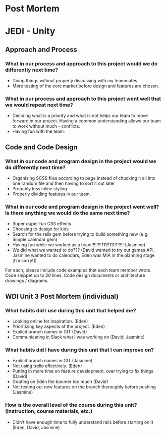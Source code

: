 # Post Mortem
# JEDI - Unity 
## Approach and Process
### What in our process and approach to this project would we do differently next time?
* Doing things without properly discussing with my teammates. 
* More testing of the core market before design and features are chosen.


### What in our process and approach to this project went well that we would repeat next time?
* Deciding what is a priority and what is not helps our team to move forward in our project. Having a common understanding allows our team to work without much - conflicts. 
* Having fun with the team.

## Code and Code Design
### What in our code and program design in the project would we do differently next time?
* Organising SCSS files according to page instead of chucking it all into one random file and then having to sort it out later
* Probably less inline styling
* Properly dividing features in our team.

### What in our code and program design in the project went well? Is there anything we would do the same next time?
* Super duper fun CSS effects 
* Choosing to design for kids 
* Search for the rails gem before trying to build something new (e.g. Simple calendar gem)
* Having fun while we worked as a team!!!!!!!!111!!111!1!!!!! (Jasmine)
* We did what we wanted to do??? (David wanted to try out games API, Jasmine wanted to do calendars, Eden was MIA in the planning stage [I’m sorry!])


For each, please include code examples that each team member wrote.
Code snippet up to 20 lines.
Code design documents or architecture drawings / diagrams.

## WDI Unit 3 Post Mortem (individual)
### What habits did I use during this unit that helped me?
* Looking online for inspiration. (Eden)
* Prioritizing key aspects of the project. (Eden)
* Explicit branch names in GIT (David)
* Communicating in Slack what I was working on (David, Jasmine)
### What habits did I have during this unit that I can improve on?
* Explicit branch names in GIT (Jasmine)
* Not using trello effectively. (Eden)
* Putting in more time on feature development, over trying to fix things. (David)
* Goofing on Eden the boomer too much (David)
* Not testing out new features on the branch thoroughly before pushing (Jasmine)
### How is the overall level of the course during this unit? (instruction, course materials, etc.)
* Didn’t have enough time to fully understand rails before starting on it (Eden, David, Jasmine)
